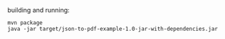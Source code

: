 building and running:

    mvn package
    java -jar target/json-to-pdf-example-1.0-jar-with-dependencies.jar
